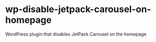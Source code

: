 # wp-disable-jetpack-carousel-on-homepage
WordPress plugin that disables JetPack Carousel on the homepage
